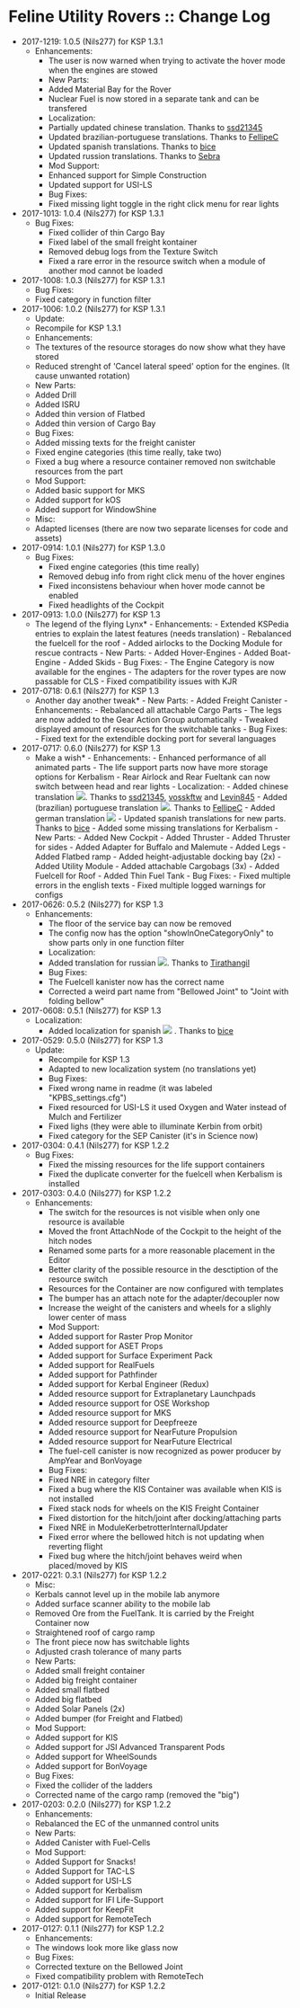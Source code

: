 # Feline Utility Rovers :: Change Log

* 2017-1219: 1.0.5 (Nils277) for KSP 1.3.1
	+ Enhancements:
		- The user is now warned when trying to activate the hover mode when the engines are stowed
		- New Parts:
		- Added Material Bay for the Rover
		- Nuclear Fuel is now stored in a separate tank and can be transfered
		- Localization:
		- Partially updated chinese translation. Thanks to [ssd21345](http://forum.kerbalspaceprogram.com/index.php?/profile/146209-ssd21345/)
		- Updated brazilian-portuguese translations. Thanks to [FellipeC](http://forum.kerbalspaceprogram.com/index.php?/profile/77983-fellipec/)
		- Updated spanish translations. Thanks to [bice](http://forum.kerbalspaceprogram.com/index.php?/profile/152599-bice/)
		- Updated russion translations. Thanks to [Sebra](https://forum.kerbalspaceprogram.com/index.php?/profile/174461-sebra/)
		- Mod Support:
		- Enhanced support for Simple Construction
		- Updated support for USI-LS
		- Bug Fixes:
		- Fixed missing light toggle in the right click menu for rear lights
* 2017-1013: 1.0.4 (Nils277) for KSP 1.3.1
	+ Bug Fixes:
		- Fixed collider of thin Cargo Bay
		- Fixed label of the small freight kontainer
		- Removed debug logs from the Texture Switch
		- Fixed a rare error in the resource switch when a module of another mod cannot be loaded
* 2017-1008: 1.0.3 (Nils277) for KSP 1.3.1
	+ Bug Fixes:
	+ Fixed category in function filter
* 2017-1006: 1.0.2 (Nils277) for KSP 1.3.1
	+ Update:
	+ Recompile for KSP 1.3.1
	+ Enhancements:
	+ The textures of the resource storages do now show what they have stored
	+ Reduced strenght of 'Cancel lateral speed' option for the engines. (It cause unwanted rotation)
	+ New Parts:
	+ Added Drill
	+ Added ISRU
	+ Added thin version of Flatbed
	+ Added thin version of Cargo Bay
	+ Bug Fixes:
	+ Added missing texts for the freight canister
	+ Fixed engine categories (this time really, take two)
	+ Fixed a bug where a resource container removed non switchable resources from the part
	+ Mod Support:
	+ Added basic support for MKS
	+ Added support for kOS
	+ Added support for WindowShine
	+ Misc:
	+ Adapted licenses (there are now two separate licenses for code and assets)
* 2017-0914: 1.0.1 (Nils277) for KSP 1.3.0
	+ Bug Fixes:
		- Fixed engine categories (this time really)
		- Removed debug info from right click menu of the hover engines
		- Fixed inconsistens behaviour when hover mode cannot be enabled
		- Fixed headlights of the Cockpit
* 2017-0913: 1.0.0 (Nils277) for KSP 1.3
	+ The legend of the flying Lynx*
			- Enhancements:
			- Extended KSPedia entries to explain the latest features (needs translation)
			- Rebalanced the fuelcell for the roof
			- Added airlocks to the Docking Module for rescue contracts
			- New Parts:
			- Added Hover-Engines
			- Added Boat-Engine
			- Added Skids
			- Bug Fixes:
			- The Engine Category is now available for the engines
			- The adapters for the rover types are now passable for CLS
			- Fixed compatibility issues with KJR
* 2017-0718: 0.6.1 (Nils277) for KSP 1.3
	+ Another day another tweak*
			- New Parts:
			- Added Freight Canister
			- Enhancements:
			- Rebalanced all attachable Cargo Parts
			- The legs are now added to the Gear Action Group automatically
			- Tweaked displayed amount of resources for the switchable tanks
			- Bug Fixes:
			- Fixed text for the extendible docking port for several languages
* 2017-0717: 0.6.0 (Nils277) for KSP 1.3
	+ Make a wish*
			- Enhancements:
			- Enhanced performance of all animated parts
			- The life support parts now have more storage options for Kerbalism
			- Rear Airlock and Rear Fueltank can now switch between head and rear lights
			- Localization:
			- Added chinese translation ![](http://i.imgur.com/JyqfJ1P.png). Thanks to [ssd21345](http://forum.kerbalspaceprogram.com/index.php?/profile/146209-ssd21345/), [vosskftw](http://forum.kerbalspaceprogram.com/index.php?/profile/175031-vosskftw/) and [Levin845](http://forum.kerbalspaceprogram.com/index.php?/profile/176530-levin845/)
			- Added (brazilian) portuguese translation ![](http://i.imgur.com/THVD1ot.jpg). Thanks to [FellipeC](http://forum.kerbalspaceprogram.com/index.php?/profile/77983-fellipec/)
			- Added german translation ![](http://i.imgur.com/SuHOnKm.png)
			- Updated spanish translations for new parts. Thanks to [bice](http://forum.kerbalspaceprogram.com/index.php?/profile/152599-bice/)
			- Added some missing translations for Kerbalism
			- New Parts:
			- Added New Cockpit
			- Added Thruster
			- Added Thruster for sides
			- Added Adapter for Buffalo and Malemute
			- Added Legs
			- Added Flatbed ramp
			- Added height-adjustable docking bay (2x)
			- Added Utility Module
			- Added attachable Cargobags (3x)
			- Added Fuelcell for Roof
			- Added Thin Fuel Tank
			- Bug Fixes:
			- Fixed multiple errors in the english texts
			- Fixed multiple logged warnings for configs
* 2017-0626: 0.5.2 (Nils277) for KSP 1.3
	+ Enhancements:
		- The floor of the service bay can now be removed
		- The config now has the option "showInOneCategoryOnly" to show parts only in one function filter
		- Localization:
		- Added translation for russian ![](http://i.imgur.com/mFRcn0a.png). Thanks to [Tirathangil](https://github.com/Tirathangil)
		- Bug Fixes:
		- The Fuelcell kanister now has the correct name
		- Corrected a weird part name from "Bellowed Joint" to "Joint with folding bellow"
* 2017-0608: 0.5.1 (Nils277) for KSP 1.3
	+ Localization:
		- Added localization for spanish ![](http://i.imgur.com/cXO4NUi.png) . Thanks to [bice](http://forum.kerbalspaceprogram.com/index.php?/profile/152599-bice/)
* 2017-0529: 0.5.0 (Nils277) for KSP 1.3
	+ Update:
		- Recompile for KSP 1.3
		- Adapted to new localization system (no translations yet)
		- Bug Fixes:
		- Fixed wrong name in readme (it was labeled "KPBS_settings.cfg")
		- Fixed resourced for USI-LS it used Oxygen and Water instead of Mulch and Fertilizer
		- Fixed lighs (they were able to illuminate Kerbin from orbit)
		- Fixed category for the SEP Canister (it's in Science now)
* 2017-0304: 0.4.1 (Nils277) for KSP 1.2.2
	+ Bug Fixes:
		- Fixed the missing resources for the life support containers
		- Fixed the duplicate converter for the fuelcell when Kerbalism is installed
* 2017-0303: 0.4.0 (Nils277) for KSP 1.2.2
	+ Enhancements:
		- The switch for the resources is not visible when only one resource is available
		- Moved the front AttachNode of the Cockpit to the height of the hitch nodes
		- Renamed some parts for a more reasonable placement in the Editor
		- Better clarity of the possible resource in the desctiption of the resource switch
		- Resources for the Container are now configured with templates
		- The bumper has an attach note for the adapter/decoupler now
		- Increase the weight of the canisters and wheels for a slighly lower center of mass
		- Mod Support:
		- Added support for Raster Prop Monitor
		- Added support for ASET Props
		- Added support for Surface Experiment Pack
		- Added support for RealFuels
		- Added support for Pathfinder
		- Added support for Kerbal Engineer (Redux)
		- Added resource support for Extraplanetary Launchpads
		- Added resource support for OSE Workshop
		- Added resource support for MKS
		- Added resource support for Deepfreeze
		- Added resource support for NearFuture Propulsion
		- Added resource support for NearFuture Electrical
		- The fuel-cell canister is now recognized as power producer by AmpYear and BonVoyage
		- Bug Fixes:
		- Fixed NRE in category filter
		- Fixed a bug where the KIS Container was available when KIS is not installed
		- Fixed stack nods for wheels on the KIS Freight Container
		- Fixed distortion for the hitch/joint after docking/attaching parts
		- Fixed NRE in ModuleKerbetrotterInternalUpdater
		- Fixed error where the bellowed hitch is not updating when reverting flight
		- Fixed bug where the hitch/joint behaves weird when placed/moved by KIS
* 2017-0221: 0.3.1 (Nils277) for KSP 1.2.2
	+ Misc:
	+ Kerbals cannot level up in the mobile lab anymore
	+ Added surface scanner ability to the mobile lab
	+ Removed Ore from the FuelTank. It is carried by the Freight Container now
	+ Straightened roof of cargo ramp
	+ The front piece now has switchable lights
	+ Adjusted crash tolerance of many parts
	+ New Parts:
	+ Added small freight container
	+ Added big freight container
	+ Added small flatbed
	+ Added big flatbed
	+ Added Solar Panels (2x)
	+ Added bumper (for Freight and Flatbed)
	+ Mod Support:
	+ Added support for KIS
	+ Added support for JSI Advanced Transparent Pods
	+ Added support for WheelSounds
	+ Added support for BonVoyage
	+ Bug Fixes:
	+ Fixed the collider of the ladders
	+ Corrected name of the cargo ramp (removed the "big")
* 2017-0203: 0.2.0 (Nils277) for KSP 1.2.2
	+ Enhancements:
	+ Rebalanced the EC of the unmanned control units
	+ New Parts:
	+ Added Canister with Fuel-Cells
	+ Mod Support:
	+ Added Support for Snacks!
	+ Added Support for TAC-LS
	+ Added support for USI-LS
	+ Added support for Kerbalism
	+ Added support for IFI Life-Support
	+ Added support for KeepFit
	+ Added support for RemoteTech
* 2017-0127: 0.1.1 (Nils277) for KSP 1.2.2
	+ Enhancements:
	+ The windows look more like glass now
	+ Bug Fixes:
	+ Corrected texture on the Bellowed Joint
	+ Fixed compatibility problem with RemoteTech
* 2017-0121: 0.1.0 (Nils277) for KSP 1.2.2
	+ Initial Release
